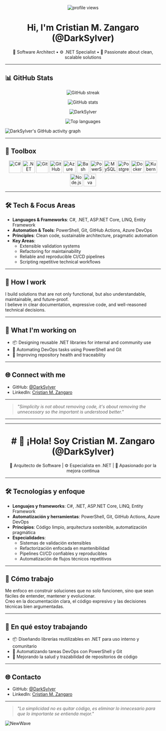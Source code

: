 <!-- Profile header -->

<p align="center">
  <img src="https://komarev.com/ghpvc/?username=DarkSylver&label=Profile%20views&color=0e75b6&style=flat" alt="profile views" />
</p>

<h1 align="center">Hi, I'm Cristian M. Zangaro (@DarkSylver)</h1>

<p align="center">
  🧠 Software Architect • ⚙️ .NET Specialist • 🚀 Passionate about clean, scalable solutions
</p>

---

## 📊 GitHub Stats

<p align="center">
  <img src="https://github-readme-streak-stats-eight.vercel.app/?user=DarkSylver&theme=tokyonight" alt="GitHub streak" />
</p>

<p align="center">
  <img src="https://github-readme-stats.vercel.app/api?username=DarkSylver&show_icons=true&theme=tokyonight&hide=issues&count_private=true" alt="GitHub stats" />
</p>

<p align="center">
  <img align="center" src="https://github-trophies.vercel.app/?username=DarkSylver&column=8&theme=algolia&rank=SECRET,SSS,SS,S,AAA,AA,A" alt="DarkSylver" />
</p>

<p align="center">
  <img src="https://github-readme-stats.vercel.app/api/top-langs/?username=DarkSylver&layout=compact&theme=tokyonight&hide=html" alt="Top languages" />
</p>

 ![DarkSylver's GitHub activity graph]( https://github-readme-activity-graph.vercel.app/graph?username=DarkSylver&theme=react-dark&area=true&hide_border=true#gh-light-mode-only)

---

## 🧰 Toolbox

<p align="center">
  <!-- .NET, C#, Git, etc -->
  <img src="https://cdn.jsdelivr.net/gh/devicons/devicon/icons/csharp/csharp-original.svg" width="40" alt="C#" />
  <img src="https://cdn.jsdelivr.net/gh/devicons/devicon/icons/dotnetcore/dotnetcore-original.svg" width="40" alt=".NET Core" />
  <img src="https://cdn.jsdelivr.net/gh/devicons/devicon/icons/git/git-original.svg" width="40" alt="Git" />
  <img src="https://cdn.jsdelivr.net/gh/devicons/devicon/icons/github/github-original.svg" width="40" alt="GitHub" />
  <img src="https://cdn.jsdelivr.net/gh/devicons/devicon/icons/azure/azure-original.svg" width="40" alt="Azure" />
  <img src="https://cdn.jsdelivr.net/gh/devicons/devicon/icons/bash/bash-original.svg" width="40" alt="Bash" />
  <img src="https://cdn.jsdelivr.net/gh/devicons/devicon/icons/powershell/powershell-original.svg" width="40" alt="PowerShell" />

  <!-- Nuevos badges con alternativas -->
  <img src="https://cdn.jsdelivr.net/gh/devicons/devicon/icons/mysql/mysql-original.svg" width="40" alt="MySQL" />
  <img src="https://cdn.jsdelivr.net/gh/devicons/devicon/icons/postgresql/postgresql-original.svg" width="40" alt="PostgreSQL" />
  <img src="https://cdn.jsdelivr.net/gh/devicons/devicon/icons/docker/docker-original.svg" width="40" alt="Docker" />
  <img src="https://cdn.jsdelivr.net/gh/devicons/devicon/icons/kubernetes/kubernetes-plain.svg" width="40" alt="Kubernetes" />
  <img src="https://cdn.jsdelivr.net/gh/devicons/devicon/icons/nodejs/nodejs-original.svg" width="40" alt="Node.js" />
  <img src="https://cdn.jsdelivr.net/gh/devicons/devicon/icons/java/java-original.svg" width="40" alt="Java" />
  <!-- PowerBuilder no cargó, así que la dejo fuera -->
</p>


---

## 🛠 Tech & Focus Areas

- **Languages & Frameworks**: C#, .NET, ASP.NET Core, LINQ, Entity Framework  
- **Automation & Tools**: PowerShell, Git, GitHub Actions, Azure DevOps  
- **Principles**: Clean code, sustainable architecture, pragmatic automation  
- **Key Areas**:
  - Extensible validation systems  
  - Refactoring for maintainability  
  - Reliable and reproducible CI/CD pipelines  
  - Scripting repetitive technical workflows  

---

## 🤝 How I work

I build solutions that are not only functional, but also understandable, maintainable, and future-proof.  
I believe in clear documentation, expressive code, and well-reasoned technical decisions.

---

## 📍 What I'm working on

- 📦 Designing reusable .NET libraries for internal and community use  
- 🔁 Automating DevOps tasks using PowerShell and Git  
- 🧼 Improving repository health and traceability  

---

## 🌐 Connect with me

- GitHub: [@DarkSylver](https://github.com/DarkSylver)  
- LinkedIn: [Cristian M. Zangaro](https://www.linkedin.com/in/cristianmzangaro/)

---

> *"Simplicity is not about removing code, it's about removing the unnecessary so the important is understood better."*

---

---

<h1 align="center"># 👋 ¡Hola! Soy Cristian M. Zangaro (@DarkSylver)</h1>

<p align="center">
  🧠 Arquitecto de Software | ⚙️ Especialista en .NET | 🚀 Apasionado por la mejora continua
</p>

---

## 🛠 Tecnologías y enfoque

- **Lenguajes y frameworks**: C#, .NET, ASP.NET Core, LINQ, Entity Framework  
- **Automatización y herramientas**: PowerShell, Git, GitHub Actions, Azure DevOps  
- **Principios**: Código limpio, arquitectura sostenible, automatización pragmática  
- **Especialidades**:
  - Sistemas de validación extensibles  
  - Refactorización enfocada en mantenibilidad  
  - Pipelines CI/CD confiables y reproducibles  
  - Automatización de flujos técnicos repetitivos  

---

## 🤝 Cómo trabajo

Me enfoco en construir soluciones que no solo funcionen, sino que sean fáciles de entender, mantener y evolucionar.  
Creo en la documentación clara, el código expresivo y las decisiones técnicas bien argumentadas.

---

## 📍 En qué estoy trabajando

- 📦 Diseñando librerías reutilizables en .NET para uso interno y comunitario  
- 🔁 Automatizando tareas DevOps con PowerShell y Git  
- 🧼 Mejorando la salud y trazabilidad de repositorios de código  

---

## 🌐 Contacto

- GitHub: [@DarkSylver](https://github.com/DarkSylver)  
- LinkedIn: [Cristian M. Zangaro](https://www.linkedin.com/in/cristianmzangaro/)

---

> *"La simplicidad no es quitar código, es eliminar lo innecesario para que lo importante se entienda mejor."*



![NewWave](https://user-images.githubusercontent.com/81550376/180223136-576934f8-2f40-4fb9-acd9-786d1d5d0f73.svg)
